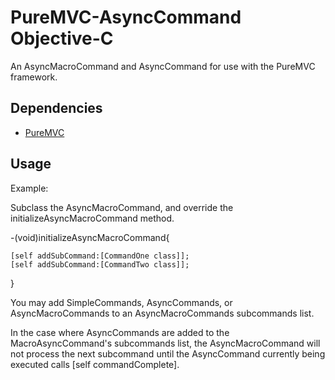 PureMVC-AsyncCommand Objective-C
=================================

An AsyncMacroCommand and AsyncCommand for use with the PureMVC framework.

Dependencies
-------------------

 * [PureMVC][]


Usage
-------------------

Example:

Subclass the AsyncMacroCommand, and override the initializeAsyncMacroCommand method.

-(void)initializeAsyncMacroCommand{
	
	[self addSubCommand:[CommandOne class]];
	[self addSubCommand:[CommandTwo class]];
}

You may add SimpleCommands, AsyncCommands, or AsyncMacroCommands to an AsyncMacroCommands subcommands list. 

In the case where AsyncCommands are added to the MacroAsyncCommand's subcommands list, the AsyncMacroCommand will not process the next subcommand until the AsyncCommand currently being executed calls [self commandComplete]. 


[PureMVC]: http://trac.puremvc.org/PureMVC_ObjectiveC/